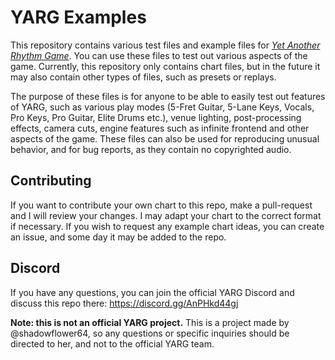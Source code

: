# YARG Examples

This repository contains various test files and example files for [*Yet Another Rhythm Game*](https://yarg.in/). You can use these files to test out various aspects of the game. Currently, this repository only contains chart files, but in the future it may also contain other types of files, such as presets or replays.

The purpose of these files is for anyone to be able to easily test out features of YARG, such as various play modes (5-Fret Guitar, 5-Lane Keys, Vocals, Pro Keys, Pro Guitar, Elite Drums etc.), venue lighting, post-processing effects, camera cuts, engine features such as infinite frontend and other aspects of the game. These files can also be used for reproducing unusual behavior, and for bug reports, as they contain no copyrighted audio. 

## Contributing

If you want to contribute your own chart to this repo, make a pull-request and I will review your changes. I may adapt your chart to the correct format if necessary. If you wish to request any example chart ideas, you can create an issue, and some day it may be added to the repo.

## Discord

If you have any questions, you can join the official YARG Discord and discuss this repo there: https://discord.gg/AnPHkd44gj

**Note: this is not an official YARG project.** This is a project made by @shadowflower64, so any questions or specific inquiries should be directed to her, and not to the official YARG team.

